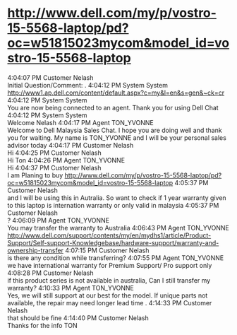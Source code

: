# http://www.dell.com/my/p/vostro-15-5568-laptop/pd?oc=w51815023mycom&model_id=vostro-15-5568-laptop


 4:04:07 PM   	 Customer 	 Nelash 	
Initial Question/Comment: .
 4:04:12 PM   	 System 	 System 	
http://www1.ap.dell.com/content/default.aspx?c=my&l=en&s=gen&~ck=cr
 4:04:12 PM   	 System 	 System 	
You are now being connected to an agent. Thank you for using Dell Chat
 4:04:12 PM   	 System 	 System 	
Welcome Nelash
 4:04:17 PM   	 Agent 	 TON_YVONNE 	
Welcome to Dell Malaysia Sales Chat. I hope you are doing well and thank you for waiting. My name is TON_YVONNE and I will be your personal sales advisor today
 4:04:17 PM   	 Customer 	 Nelash 	
Hi
 4:04:25 PM   	 Customer 	 Nelash 	
Hi Ton
 4:04:26 PM   	 Agent 	 TON_YVONNE 	
Hi
 4:04:37 PM   	 Customer 	 Nelash 	
I am Planing to buy http://www.dell.com/my/p/vostro-15-5568-laptop/pd?oc=w51815023mycom&model_id=vostro-15-5568-laptop
 4:05:37 PM   	 Customer 	 Nelash 	
and I will be using this in Autralia. So want to check if 1 year warranty given to this laptop is internation warranty or only valid in malaysia
 4:05:37 PM   	 Customer 	 Nelash 	
?
 4:06:09 PM   	 Agent 	 TON_YVONNE 	
You may transfer the warranty to Australia
 4:06:43 PM   	 Agent 	 TON_YVONNE 	
http://www.dell.com/support/contents/my/en/mydhs1/article/Product-Support/Self-support-Knowledgebase/hardware-support/warranty-and-ownership-transfer
 4:07:15 PM   	 Customer 	 Nelash 	
is there any condition while transferring?
 4:07:55 PM   	 Agent 	 TON_YVONNE 	
we have international warranty for Premium Support/ Pro support only
 4:08:28 PM   	 Customer 	 Nelash 	
if this product series is not available in australia, Can I still transfer my warranty?
 4:10:33 PM   	 Agent 	 TON_YVONNE 	
Yes, we will still support at our best for the model. If unique parts not available, the repair may need longer lead time .
 4:14:33 PM   	 Customer 	 Nelash 	
that should be fine
 4:14:40 PM   	 Customer 	 Nelash 	
Thanks for the info TON
